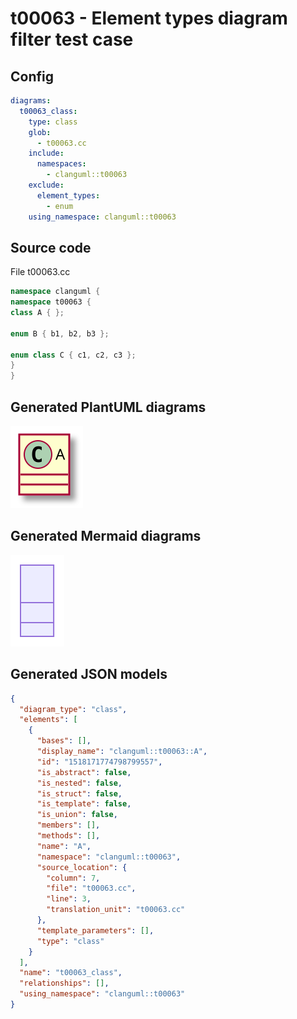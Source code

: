 # t00063 - Element types diagram filter test case
## Config
```yaml
diagrams:
  t00063_class:
    type: class
    glob:
      - t00063.cc
    include:
      namespaces:
        - clanguml::t00063
    exclude:
      element_types:
        - enum
    using_namespace: clanguml::t00063
```
## Source code
File t00063.cc
```cpp
namespace clanguml {
namespace t00063 {
class A { };

enum B { b1, b2, b3 };

enum class C { c1, c2, c3 };
}
}
```
## Generated PlantUML diagrams
![t00063_class](./t00063_class.svg "Element types diagram filter test case")
## Generated Mermaid diagrams
![t00063_class](./t00063_class_mermaid.svg "Element types diagram filter test case")
## Generated JSON models
```json
{
  "diagram_type": "class",
  "elements": [
    {
      "bases": [],
      "display_name": "clanguml::t00063::A",
      "id": "1518171774798799557",
      "is_abstract": false,
      "is_nested": false,
      "is_struct": false,
      "is_template": false,
      "is_union": false,
      "members": [],
      "methods": [],
      "name": "A",
      "namespace": "clanguml::t00063",
      "source_location": {
        "column": 7,
        "file": "t00063.cc",
        "line": 3,
        "translation_unit": "t00063.cc"
      },
      "template_parameters": [],
      "type": "class"
    }
  ],
  "name": "t00063_class",
  "relationships": [],
  "using_namespace": "clanguml::t00063"
}
```
